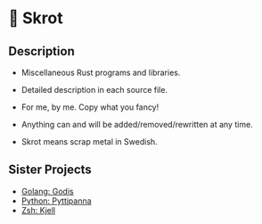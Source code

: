 # 🔩 Skrot

## Description

- Miscellaneous Rust programs and libraries.

- Detailed description in each source file.

- For me, by me. Copy what you fancy!

- Anything can and will be added/removed/rewritten at any time.

- Skrot means scrap metal in Swedish.

## Sister Projects

- [Golang: Godis](https://github.com/ggustafsson/godis)
- [Python: Pyttipanna](https://github.com/ggustafsson/Pyttipanna)
- [Zsh: Kjell](https://github.com/ggustafsson/Kjell)
